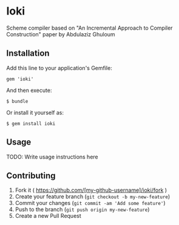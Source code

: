 # Ioki

Scheme compiler based on "An Incremental Approach to Compiler Construction" paper by Abdulaziz Ghuloum

## Installation

Add this line to your application's Gemfile:

    gem 'ioki'

And then execute:

    $ bundle

Or install it yourself as:

    $ gem install ioki

## Usage

TODO: Write usage instructions here

## Contributing

1. Fork it ( https://github.com/[my-github-username]/ioki/fork )
2. Create your feature branch (`git checkout -b my-new-feature`)
3. Commit your changes (`git commit -am 'Add some feature'`)
4. Push to the branch (`git push origin my-new-feature`)
5. Create a new Pull Request
